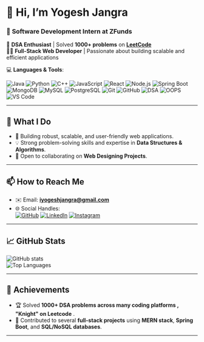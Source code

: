 

# 👋 Hi, I’m **Yogesh Jangra**  
### 💼 **Software Development Intern at ZFunds**
  
🚀 **DSA Enthusiast** | Solved **1000+ problems** on **[LeetCode](https://leetcode.com/u/Yogesh_007/)**  
🧑‍💻 **Full-Stack Web Developer** | Passionate about building scalable and efficient applications

💻 **Languages & Tools**:  

![Java](https://img.shields.io/badge/Java-%23ED8B00.svg?style=for-the-badge&logo=java&logoColor=white)
![Python](https://img.shields.io/badge/Python-3670A0?style=for-the-badge&logo=python&logoColor=ffdd54)
![C++](https://img.shields.io/badge/C++-%2300599C.svg?style=for-the-badge&logo=c%2B%2B&logoColor=white)
![JavaScript](https://img.shields.io/badge/JavaScript-%23F7DF1E.svg?style=for-the-badge&logo=javascript&logoColor=black)
![React](https://img.shields.io/badge/React-%2361DAFB.svg?style=for-the-badge&logo=react&logoColor=black)
![Node.js](https://img.shields.io/badge/Node.js-%23339933.svg?style=for-the-badge&logo=nodedotjs&logoColor=white)
![Spring Boot](https://img.shields.io/badge/Spring%20Boot-%236DB33F.svg?style=for-the-badge&logo=springboot&logoColor=white)
![MongoDB](https://img.shields.io/badge/MongoDB-%2347A248.svg?style=for-the-badge&logo=mongodb&logoColor=white)
![MySQL](https://img.shields.io/badge/MySQL-%2300f.svg?style=for-the-badge&logo=mysql&logoColor=white)
![PostgreSQL](https://img.shields.io/badge/PostgreSQL-%23316192.svg?style=for-the-badge&logo=postgresql&logoColor=white)
![Git](https://img.shields.io/badge/Git-%23F05033.svg?style=for-the-badge&logo=git&logoColor=white)
![GitHub](https://img.shields.io/badge/GitHub-%23181717.svg?style=for-the-badge&logo=github&logoColor=white)
![DSA](https://img.shields.io/badge/DSA-%233776AB.svg?style=for-the-badge&logo=data:image/svg+xml;base64,<encoded-logo>)
![OOPS](https://img.shields.io/badge/OOPS-%233776AB.svg?style=for-the-badge&logo=data:image/svg+xml;base64,<encoded-logo>)
![VS Code](https://img.shields.io/badge/VS%20Code-%23007ACC.svg?style=for-the-badge&logo=visual-studio-code&logoColor=white)


---

## 🧠 **What I Do**
- 🌟 Building robust, scalable, and user-friendly web applications.
- 💡 Strong problem-solving skills and expertise in **Data Structures & Algorithms**.
- 🤝 Open to collaborating on **Web Designing Projects**.  

---

## 📫 **How to Reach Me**
- ✉️ Email: **[iyogeshjangra@gmail.com](mailto:iyogeshjangra@gmail.com)**  
- 🌐 Social Handles:  
  [![GitHub](https://img.shields.io/badge/GitHub-%23181717.svg?style=for-the-badge&logo=github&logoColor=white)](https://github.com/Yogesh1628)
  [![LinkedIn](https://img.shields.io/badge/LinkedIn-%230A66C2.svg?style=for-the-badge&logo=linkedin&logoColor=white)](https://www.linkedin.com/in/yogesh-jangra-03090a224/)
  [![Instagram](https://img.shields.io/badge/Instagram-%23E4405F.svg?style=for-the-badge&logo=instagram&logoColor=white)](https://www.instagram.com/iyogeshjangra/)  

---

## 📈 **GitHub Stats**
![GitHub stats](https://github-readme-stats.vercel.app/api?username=Yogesh1628&theme=radical&show_icons=true&hide_border=true&count_private=true)  
![Top Languages](https://github-readme-stats.vercel.app/api/top-langs/?username=Yogesh1628&layout=compact&theme=radical&hide_border=true)  

---

## 🌟 **Achievements**
- 🏆 Solved **1000+ DSA problems across many coding platforms , "Knight" on Leetcode** .  
- 🚀 Contributed to several **full-stack projects** using **MERN stack**, **Spring Boot**, and **SQL/NoSQL databases**.  

---


